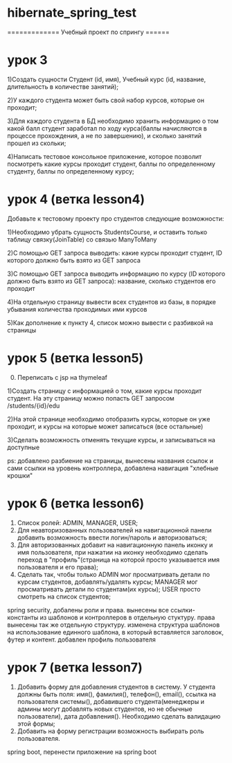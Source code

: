 # hibernate_spring_test

=============  Учебный проект по спрингу  ======

урок 3
=========

1)Создать сущности Студент (id, имя), Учебный курс (id, название, длительность в количестве занятий);

2)У каждого студента может быть свой набор курсов, которые он проходит;

3)Для каждого студента в БД необходимо хранить информацию о том какой балл студент заработал по ходу курса(баллы начисляются в процессе прохождения, а не по завершению), и сколько занятий прошел из скольки;

4)Написать тестовое консольное приложение, которое позволит посмотреть какие курсы проходит студент, баллы по определенному студенту, баллы по определенному курсу;

урок 4 (ветка lesson4)
======================

Добавьте к тестовому проекту про студентов следующие возможности:

1)Необходимо убрать сущность StudentsCourse, и оставить только таблицу связку(JoinTable) со связью ManyToMany

2)С помощью GET запроса выводить: какие курсы проходит студент, ID которого должно быть взято из GET запроса

3)С помощью GET запроса выводить информацию по курсу (ID которого должно быть взято из GET запроса): название, сколько студентов его проходит

4)На отдельную страницу вывести всех студентов из базы, в порядке убывания количества проходимых ими курсов

5)Как дополнение к пункту 4, список можно вывести с разбивкой на страницы

урок 5 (ветка lesson5)
======================


0) Переписать с jsp на thymeleaf

1)Создать страницу с информацией о том, какие курсы проходит студент. На эту страницу можно попасть GET запросом /students/{id}/edu

2)На этой странице необходимо отобразить курсы, которые он уже проходит, и курсы на которые может записаться (все остальные)

3)Сделать возможность отменять текущие курсы, и записываться на доступные

ps: добавлено разбиение на страницы, вынесены названия ссылок и сами ссылки на уровень контроллера, добавлена навигация "хлебные крошки"

урок 6  (ветка lesson6)
========================
1) Список ролей: ADMIN, MANAGER, USER;
2) Для неавторизованных пользователей на навигационной панели добавить возможность ввести логин/пароль и авторизоваться;
3) Для авторизованных добавит на навигационную панель иконку и имя пользователя, при нажатии на иконку необходимо сделать переход в "профиль"(страница на которой просто указывается имя пользователя и его права);
4) Сделать так, чтобы только ADMIN мог просматривать детали по курсам студентов, добавлять/удалять курсы; MANAGER мог просматривать детали по студентам(их курсы); USER просто смотреть на список студентов;


spring security, добалены роли и права. вынесены все ссылки-константы из шаблонов и контроллеров в отдельную стуктуру.
права вынесены так же отдельную структуру. изменена структура шаблонов на использование единного шаблона, в который вставляется заголовок, футер и контент. добавлен профиль пользователя 

урок 7 (ветка lesson7)
==================================

1. Добавить форму для добавления студентов в систему. У студента должны быть поля: имя(), фамилия(), телефон(), email(), ссылка на пользователя системы(), добавившего студента(менеджеры и админы могут добавлять новых студентов, но не обычные пользователи), дата добавления(). Необходимо сделать валидацию этой формы;
2. Добавить на форму регистрации возможность выбирать роль пользователя.

spring boot, перенести приложение на spring boot
